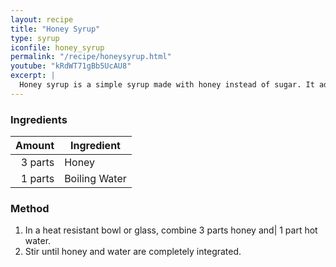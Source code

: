 ```yaml
---
layout: recipe
title: "Honey Syrup"
type: syrup
iconfile: honey_syrup
permalink: "/recipe/honeysyrup.html"
youtube: "kRdWT71gBb5UcAU8"
excerpt: |
  Honey syrup is a simple syrup made with honey instead of sugar. It adds a unique flavor and sweetness to cocktails, elevating their complexity and balance.
---
```


### Ingredients

|  Amount | Ingredient    |
| ------: | ------------- |
| 3 parts | Honey         |
| 1 parts | Boiling Water |

### Method

1. In a heat resistant bowl or glass, combine 3 parts honey and| 1 part hot water.
2. Stir until honey and water are completely integrated.
